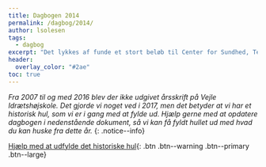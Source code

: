 ```yaml
---
title: Dagbogen 2014
permalink: /dagbog/2014/
author: lsolesen
tags:
  - dagbog
excerpt: "Det lykkes af funde et stort beløb til Center for Sundhed, Test og Læring - og vi forsøger at stable et projekt på benene med Hand The Ball, men det lykkes ikke at skaffe elever til linjen."
header:
  overlay_color: "#2ae"
toc: true
---
```


_Fra 2007 til og med 2016 blev der ikke udgivet årsskrift på Vejle Idrætshøjskole. Det gjorde vi noget ved i 2017, men det betyder at vi har et historisk hul, som vi er i gang med at fylde ud. Hjælp gerne med at opdatere dagbogen i nedenstående dokument, så vi kan få fyldt hullet ud med hvad du kan huske fra dette år._
{: .notice--info}

[<i class='fas fa-question'></i> Hjælp med at udfylde det historiske hul](https://docs.google.com/document/d/1kQazceAktcg6-ctsOh2HFDZh5m2k6UNUFqeArzo4Tww/edit?usp=sharing){: .btn .btn--warning .btn--primary .btn--large}
